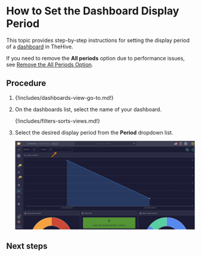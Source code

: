 # How to Set the Dashboard Display Period

This topic provides step-by-step instructions for setting the display period of a [dashboard](about-dashboards.md) in TheHive.

If you need to remove the **All periods** option due to performance issues, see [Remove the All Periods Option](../../organization/configure-organization/manage-ui-configuration/remove-all-periods-option.md).

<h2>Procedure</h2>

1. {!includes/dashboards-view-go-to.md!}

2. On the dashboards list, select the name of your dashboard.

    {!includes/filters-sorts-views.md!}

3. Select the desired display period from the **Period** dropdown list.

    ![Update dashboard display period](../../../images/user-guides/analyst-corner/dashboard/dashboard-display-period.png)

<h2>Next steps</h2>